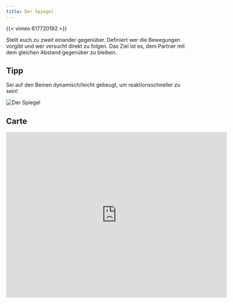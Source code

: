 ```yaml
---
title: Der Spiegel
---
```


{{< vimeo 617720192 >}}

Stellt euch zu zweit einander gegenüber. Definiert wer die Bewegungen vorgibt und wer versucht direkt zu folgen. Das Ziel ist es, dem Partner mit dem gleichen Abstand gegenüber zu bleiben. 

## Tipp

Sei auf den Beinen dynamisch/leicht gebeugt, um reaktionsschneller zu sein!

![Der Spiegel](/img/6.jpg)


## Carte

<iframe src="https://www.google.com/maps/embed?pb=!1m16!1m12!1m3!1d1011.2427366735956!2d7.2474320001688035!3d47.13482897164818!2m3!1f0!2f0!3f0!3m2!1i1024!2i768!4f13.1!2m1!1spalais%20des%20congr%C3%A8s%20bienne!5e1!3m2!1sfr!2sch!4v1632914335011!5m2!1sfr!2sch" width="600" height="450" style="border:0;" allowfullscreen="" loading="lazy"></iframe>